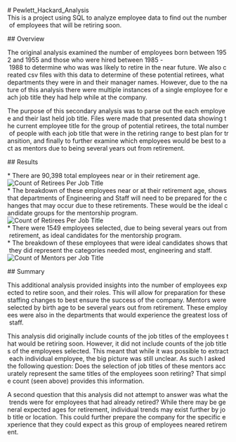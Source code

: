 # Pewlett_Hackard_Analysis
This is a project using SQL to analyze employee data to find out the number of employees that will be retiring soon. 

## Overview

The original analysis examined the number of employees born between 1952 and 1955 and those who were hired between 1985 - 1988 to determine who was was likely to retire in the near future. We also created csv files with this data to determine of these potential retirees, what departments they were in and their manager names. However, due to the nature of this analysis there were multiple instances of a single employee for each job title they had help while at the company. 

The purpose of this secondary analysis was to parse out the each employee and their last held job title. Files were made that presented data showing the current employee title for the group of potential retirees, the total number of people with each job title that were in the retiring range to best plan for transition, and finally to further examine which employees would be best to act as mentors due to being several years out from retirement. 

## Results

* There are 90,398 total employees near or in their retirement age. ![Count of Retirees Per Job Title]()
* The breakdown of these employees near or at their retirement age, shows that departments of Engineering and Staff will need to be prepared for the changes that may occur due to these retirements. These would be the ideal candidate groups for the mentorship program. ![Count of Retirees Per Job Title]()
* There were 1549 employees selected, due to being several years out from retirement, as ideal candidates for the mentorship program. 
* The breakdown of these employees that were ideal candidates shows that they did represent the categories needed most, engineering and staff. ![Count of Mentors per Job Title]()

## Summary

This additional analysis provided insights into the number of employees expected to retire soon, and their roles. This will allow for preparation for these staffing changes to best ensure the success of the company. Mentors were selected by birth age to be several years out from retirement. These employees were also in the departments that would experience the greatest loss of staff. 

This analysis did originally include counts of the job titles of the employees that would be retiring soon. However, it did not include counts of the job titles of the employees selected. This meant that while it was possible to extract each individual employee, the big picture was still unclear. As such I asked the following question: Does the selection of job titles of these mentors accurately represent the same titles of the employees soon retiring? That simple count (seen above) provides this information. 

A second question that this analysis did not attempt to answer was what the trends were for employees that had already retired? While there may be general expected ages for retirement, individual trends may exist further by job title or location. This could further prepare the company for the specific experience that they could expect as this group of employees neared retirement. 